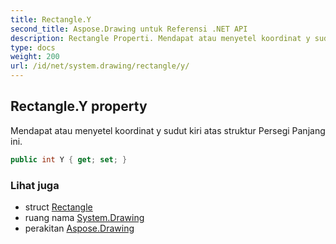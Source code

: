 ```yaml
---
title: Rectangle.Y
second_title: Aspose.Drawing untuk Referensi .NET API
description: Rectangle Properti. Mendapat atau menyetel koordinat y sudut kiri atas struktur Persegi Panjang ini.
type: docs
weight: 200
url: /id/net/system.drawing/rectangle/y/
---
```

## Rectangle.Y property

Mendapat atau menyetel koordinat y sudut kiri atas struktur Persegi Panjang ini.

```csharp
public int Y { get; set; }
```

### Lihat juga

* struct [Rectangle](../)
* ruang nama [System.Drawing](../../rectangle/)
* perakitan [Aspose.Drawing](../../../)


